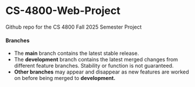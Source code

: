 # CS-4800-Web-Project
Github repo for the CS 4800 Fall 2025 Semester Project



#### Branches
 - The **main** branch contains the latest stable release.
 - The **development** branch contains the latest merged changes from different feature branches. Stability or function is not guaranteed.
 - **Other branches** may appear and disappear as new features are worked on before being merged to **development.**
